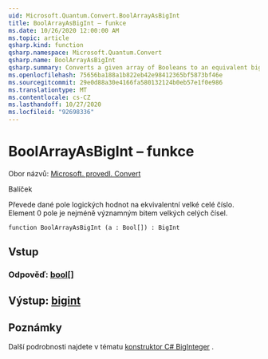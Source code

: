 ```yaml
---
uid: Microsoft.Quantum.Convert.BoolArrayAsBigInt
title: BoolArrayAsBigInt – funkce
ms.date: 10/26/2020 12:00:00 AM
ms.topic: article
qsharp.kind: function
qsharp.namespace: Microsoft.Quantum.Convert
qsharp.name: BoolArrayAsBigInt
qsharp.summary: Converts a given array of Booleans to an equivalent big integer. The 0 element of the array is the least significant bit of the big integer.
ms.openlocfilehash: 75656ba188a1b822eb42e98412365bf5873bf46e
ms.sourcegitcommit: 29e0d88a30e4166fa580132124b0eb57e1f0e986
ms.translationtype: MT
ms.contentlocale: cs-CZ
ms.lasthandoff: 10/27/2020
ms.locfileid: "92698336"
---
```

# <a name="boolarrayasbigint-function"></a>BoolArrayAsBigInt – funkce

Obor názvů: [Microsoft. provedl. Convert](xref:Microsoft.Quantum.Convert)

Balíček [](https://nuget.org/packages/)


Převede dané pole logických hodnot na ekvivalentní velké celé číslo.
Element 0 pole je nejméně významným bitem velkých celých čísel.

```qsharp
function BoolArrayAsBigInt (a : Bool[]) : BigInt
```


## <a name="input"></a>Vstup

### <a name="a--bool"></a>Odpověď: [bool](xref:microsoft.quantum.lang-ref.bool)[]





## <a name="output--bigint"></a>Výstup: [bigint](xref:microsoft.quantum.lang-ref.bigint)



## <a name="remarks"></a>Poznámky

Další podrobnosti najdete v tématu [konstruktor C# BigInteger](https://docs.microsoft.com/dotnet/api/system.numerics.biginteger.-ctor?view=netframework-4.7.2#System_Numerics_BigInteger__ctor_System_Int64_) .